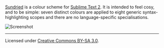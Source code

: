 [Sundried][homepage] is a colour scheme for [Sublime Text 2][st2]. It is
intended to feel cosy, and to be simple: seven distinct colours are applied to
eight generic syntax-highlighting scopes and there are no language-specific
specialisations.

![Screenshot](https://github.com/frou/Sundried/raw/master/screenshot.png)

***

Licensed under [Creative Commons BY-SA 3.0][license].

[homepage]: https://github.com/frou/Sundried
[st2]: http://www.sublimetext.com/
[license]: http://creativecommons.org/licenses/by-sa/3.0/

